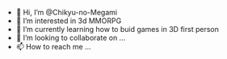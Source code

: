 - 👋 Hi, I’m @Chikyu-no-Megami
- 👀 I’m interested in 3d MMORPG
- 🌱 I’m currently learning how to buid games in 3D first person
- 💞️ I’m looking to collaborate on ...
- 📫 How to reach me ...

<!---
Chikyu-no-Megami/Chikyu-no-Megami is a ✨ special ✨ repository because its `README.md` (this file) appears on your GitHub profile.
You can click the Preview link to take a look at your changes.
--->
